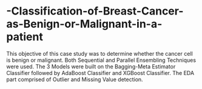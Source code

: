 # -Classification-of-Breast-Cancer-as-Benign-or-Malignant-in-a-patient
This objective of this case study was to determine whether the cancer cell is benign or malignant. Both Sequential and Parallel Ensembling Techniques were used. The 3 Models were built on the Bagging-Meta Estimator Classifier followed by AdaBoost Classifier and XGBoost Classifier. The EDA part comprised of Outlier and Missing Value detection.
